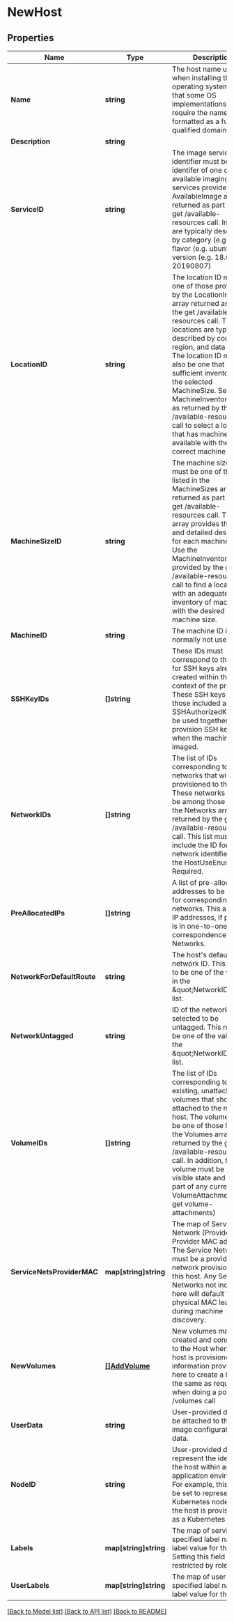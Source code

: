 # NewHost

## Properties

Name | Type | Description | Notes
------------ | ------------- | ------------- | -------------
**Name** | **string** | The host name used when installing the host operating system.  Note that some OS implementations may require the name to be formatted as a fully qualified domain name. | 
**Description** | **string** |  | [optional] 
**ServiceID** | **string** | The image service identifier must be identifer of one of the available imaging services provided by the AvailableImage array returned as part of the get /available-resources call. Images are typically described by category (e.g. Linux), flavor (e.g. ubuntu) and version (e.g. 18.04-20190807) | 
**LocationID** | **string** | The location ID must be one of those provided by the LocationInfo array returned as part of the get /available-resources call.  The locations are typically described by country, region, and data center. The location ID must also be one that has sufficient inventory for the selected MachineSize.  See the MachineInventory array as returned by the get /available-resources call to select a location that has machines available with the correct machine size. | 
**MachineSizeID** | **string** | The machine size ID must be one of those listed in the MachineSizes array returned as part of the get /available-resources call.  This array provides the name and detailed description for each machine size.  Use the MachineInventory array provided by the get /available-resources call to find a location with an adequate inventory of machines with the desired machine size. | 
**MachineID** | **string** | The machine ID is normally not used. | [optional] 
**SSHKeyIDs** | **[]string** | These IDs must correspond to the IDs for SSH keys already created within the context of the project.  These SSH keys and those included as SSHAuthorizedKeys will be used together to provision SSH keys when the machine is imaged. | 
**NetworkIDs** | **[]string** | The list of IDs corresponding to the networks that will be provisioned to the host. These networks must be among those listed in the Networks array returned by the get /available-resources call.  This list must include the ID for any network identified by the HostUseEnum as Required. | 
**PreAllocatedIPs** | **[]string** | A list of pre-allocated IP addresses to be used for corresponding networks. This array of IP addresses, if present, is in one-to-one correspondence with Networks. | [optional] 
**NetworkForDefaultRoute** | **string** | The host&#39;s default network ID. This needs to be one of the values in the  \&quot;NetworkIDs\&quot; list. | 
**NetworkUntagged** | **string** | ID of the network selected to be untagged. This needs to be one of the values in the  \&quot;NetworkIDs\&quot; list. | [optional] 
**VolumeIDs** | **[]string** | The list of IDs corresponding to existing, unattached volumes that should be attached to the new host.  The volume must be one of those listed in the Volumes array returned by the get /available-resources call.  In addition, the volume must be in the visible state and not a part of any current VolumeAttachment (see get volume-attachments) | [optional] 
**ServiceNetsProviderMAC** | **map[string]string** | The map of Service Network (Provider) ID to Provider MAC address.   The Service Network must be a provider network provisioned to this host. Any Service Networks not included here will default to the physical MAC learned during machine discovery. | [optional] 
**NewVolumes** | [**[]AddVolume**](AddVolume.md) | New volumes may be created and connected to the Host when the host is provisioned. The information provided here to create a host is the same as required when doing a post /volumes call | [optional] 
**UserData** | **string** | User-provided data to be attached to the image configuration data. | [optional] 
**NodeID** | **string** | User-provided data to represent the identity of the host within an application environment. For example, this could be set to represent the Kubernetes node ID if the host is provisioned as a Kubernetes node. | [optional] 
**Labels** | **map[string]string** | The map of service specified label name to label value for this host. Setting this field is restricted by role. | [optional] 
**UserLabels** | **map[string]string** | The map of user specified label name to label value for this host. | [optional] 

[[Back to Model list]](../README.md#documentation-for-models) [[Back to API list]](../README.md#documentation-for-api-endpoints) [[Back to README]](../README.md)


